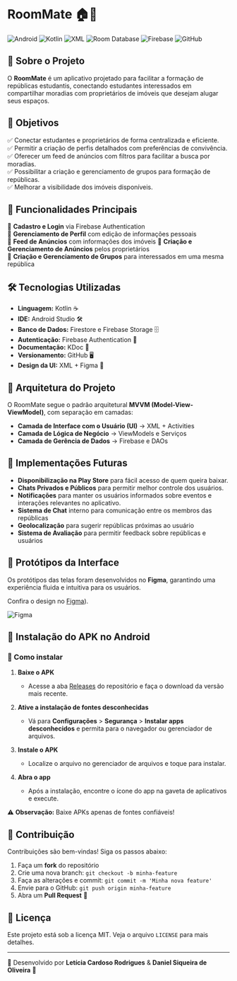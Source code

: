 # RoomMate 🏠👥

![Android](https://img.shields.io/badge/Platform-Android-green?style=for-the-badge&logo=android)
![Kotlin](https://img.shields.io/badge/Kotlin-7F52FF?style=for-the-badge&logo=kotlin&logoColor=white)
![XML](https://img.shields.io/badge/XML-FF6600?style=for-the-badge&logo=xml&logoColor=white)
![Room Database](https://img.shields.io/badge/RoomDB-4285F4?style=for-the-badge&logo=google&logoColor=white)
![Firebase](https://img.shields.io/badge/Firebase-FFCA28?style=for-the-badge&logo=firebase&logoColor=black)
![GitHub](https://img.shields.io/badge/GitHub-181717?style=for-the-badge&logo=github&logoColor=white)

## 📌 Sobre o Projeto

O **RoomMate** é um aplicativo projetado para facilitar a formação de repúblicas estudantis, conectando estudantes interessados em compartilhar moradias com proprietários de imóveis que desejam alugar seus espaços.

## 🎯 Objetivos
✅ Conectar estudantes e proprietários de forma centralizada e eficiente.  
✅ Permitir a criação de perfis detalhados com preferências de convivência.  
✅ Oferecer um feed de anúncios com filtros para facilitar a busca por moradias.  
✅ Possibilitar a criação e gerenciamento de grupos para formação de repúblicas.  
✅ Melhorar a visibilidade dos imóveis disponíveis.

## 🚀 Funcionalidades Principais
🔹 **Cadastro e Login** via Firebase Authentication  
🔹 **Gerenciamento de Perfil** com edição de informações pessoais  
🔹 **Feed de Anúncios** com informações dos imóveis
🔹 **Criação e Gerenciamento de Anúncios** pelos proprietários  
🔹 **Criação e Gerenciamento de Grupos** para interessados em uma mesma república  

## 🛠️ Tecnologias Utilizadas
- **Linguagem:** Kotlin ☕
- **IDE:** Android Studio 🛠️
- **Banco de Dados:** Firestore e Firebase Storage 🗄️
- **Autenticação:** Firebase Authentication 🔑
- **Documentação:** KDoc 📜
- **Versionamento:** GitHub 🖥️
- **Design da UI:** XML + Figma 🎨

## 📐 Arquitetura do Projeto
O RoomMate segue o padrão arquitetural **MVVM (Model-View-ViewModel)**, com separação em camadas:
- **Camada de Interface com o Usuário (UI)** → XML + Activities
- **Camada de Lógica de Negócio** → ViewModels e Serviços
- **Camada de Gerência de Dados** → Firebase e DAOs

## 📌 Implementações Futuras
- **Disponibilização na Play Store** para fácil acesso de quem queira baixar.
- **Chats Privados e Públicos** para permitir melhor controle dos usuários.
- **Notificações** para manter os usuários informados sobre eventos e interações relevantes no aplicativo.
- **Sistema de Chat** interno para comunicação entre os membros das repúblicas  
- **Geolocalização** para sugerir repúblicas próximas ao usuário  
- **Sistema de Avaliação** para permitir feedback sobre repúblicas e usuários  

## 📸 Protótipos da Interface
Os protótipos das telas foram desenvolvidos no **Figma**, garantindo uma experiência fluida e intuitiva para os usuários.

Confira o design no [Figma](https://www.figma.com/design/hIZBSuUrW3CYzYQcDwuMZ1/App-Republica?node-id=0-1&t=dI5UNt4sUxKqxOYF-1)).

![Figma](https://img.shields.io/badge/Design-Figma-F24E1E?style=for-the-badge&logo=figma&logoColor=white)

## 📲 Instalação do APK no Android  

### 🚀 Como instalar  

1. **Baixe o APK**  
   - Acesse a aba [Releases](https://github.com/seu-repositorio/releases) do repositório e faça o download da versão mais recente.  

2. **Ative a instalação de fontes desconhecidas**  
   - Vá para **Configurações** > **Segurança** > **Instalar apps desconhecidos** e permita para o navegador ou gerenciador de arquivos.  

3. **Instale o APK**  
   - Localize o arquivo no gerenciador de arquivos e toque para instalar.  

4. **Abra o app**  
   - Após a instalação, encontre o ícone do app na gaveta de aplicativos e execute.  

⚠ **Observação:** Baixe APKs apenas de fontes confiáveis!


## 🤝 Contribuição
Contribuições são bem-vindas! Siga os passos abaixo:
1. Faça um **fork** do repositório
2. Crie uma nova branch: `git checkout -b minha-feature`
3. Faça as alterações e commit: `git commit -m 'Minha nova feature'`
4. Envie para o GitHub: `git push origin minha-feature`
5. Abra um **Pull Request** 🎉

## 📜 Licença
Este projeto está sob a licença MIT. Veja o arquivo `LICENSE` para mais detalhes.

---
📌 Desenvolvido por **Letícia Cardoso Rodrigues** & **Daniel Siqueira de Oliveira** 🚀
